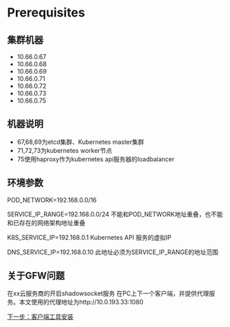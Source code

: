 # Prerequisites #

## 集群机器 ##
- 10.66.0.67
- 10.66.0.68
- 10.66.0.69
- 10.66.0.71
- 10.66.0.72
- 10.66.0.73
- 10.66.0.75

## 机器说明 ##
- 67,68,69为etcd集群、Kubernetes master集群
- 71,72,73为kubernetes worker节点
- 75使用haproxy作为kubernetes api服务器的loadbalancer

## 环境参数 ##
POD_NETWORK=192.168.0.0/16

SERVICE_IP_RANGE=192.168.0.0/24  不能和POD_NETWORK地址重叠，也不能和已存在的网络架构地址重叠

K8S_SERVICE_IP=192.168.0.1  Kubernetes API 服务的虚拟IP

DNS_SERVICE_IP=192.168.0.10 此地址必须为SERVICE_IP_RANGE的地址范围

## 关于GFW问题 ##
在xx云服务商的开启shadowsocket服务
在PC上下一个客户端，并提供代理服务。本文使用的代理地址为http://10.0.193.33:1080

[下一步：客户端工具安装](02-clinet-tools.md)


